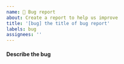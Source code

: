 ```yaml
---
name: 🐞 Bug report
about: Create a report to help us improve
title: '[bug] the title of bug report'
labels: bug
assignees: ''
---
```


#### Describe the bug
